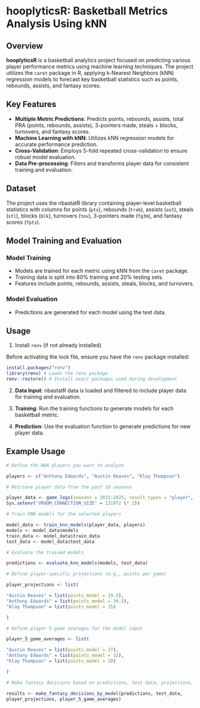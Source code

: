 # hooplyticsR: Basketball Metrics Analysis Using kNN

## Overview

**hooplyticsR** is a basketball analytics project focused on predicting various player performance metrics using machine learning techniques. The project utilizes the `caret` package in R, applying k-Nearest Neighbors (kNN) regression models to forecast key basketball statistics such as points, rebounds, assists, and fantasy scores.

## Key Features

-   **Multiple Metric Predictions**: Predicts points, rebounds, assists, total PRA (points, rebounds, assists), 3-pointers made, steals + blocks, turnovers, and fantasy scores.
-   **Machine Learning with kNN**: Utilizes kNN regression models for accurate performance prediction.
-   **Cross-Validation**: Employs 5-fold repeated cross-validation to ensure robust model evaluation.
-   **Data Pre-processing**: Filters and transforms player data for consistent training and evaluation.

## Dataset

The project uses the nbastatR library containing player-level basketball statistics with columns for points (`pts`), rebounds (`treb`), assists (`ast`), steals (`stl`), blocks (`blk`), turnovers (`tov`), 3-pointers made (`fg3m`), and fantasy scores (`fpts`).

## Model Training and Evaluation

### Model Training

-   Models are trained for each metric using kNN from the `caret` package.
-   Training data is split into 80% training and 20% testing sets.
-   Features include points, rebounds, assists, steals, blocks, and turnovers.

### Model Evaluation

-   Predictions are generated for each model using the test data.

## Usage

1.  Install `renv` (if not already installed)

Before activating the lock file, ensure you have the `renv` package installed:

``` r
install.packages("renv")
library(renv) # Loads the renv package
renv::restore() # Install exact packages used during development
```

2.  **Data Input**: nbastatR data is loaded and filtered to include player data for training and evaluation.

3.  **Training**: Run the training functions to generate models for each basketball metric.

4.  **Prediction**: Use the evaluation function to generate predictions for new player data.

## Example Usage

``` r
# Define the NBA players you want to analyze 

players <- c("Anthony Edwards", "Austin Reaves", "Klay Thompson")

# Retrieve player data from the past 10 seasons

player_data <- game_logs(seasons = 2015:2025, result_types = "player",
Sys.setenv("VROOM_CONNECTION_SIZE" = 131072 \* 2))

# Train KNN models for the selected players

model_data <- train_knn_models(player_data, players)
models <- model_data$models
train_data <- model_data$train_data
test_data <- model_data$test_data

# Evaluate the trained models

predictions <- evaluate_knn_models(models, test_data)

# Define player-specific projections (e.g., points per game)

player_projections <- list(

"Austin Reaves" = list(points_model = 19.5), 
"Anthony Edwards" = list(points_model = 30.5), 
"Klay Thompson" = list(points_model = 15)

)

# Define player 5-game averages for the model input

player_5_game_averages <- list(

"Austin Reaves" = list(points_model = 27), 
"Anthony Edwards" = list(points_model = 32),
"Klay Thompson" = list(points_model = 20)

)

# Make fantasy decisions based on predictions, test data, projections, and 5-game averages

results <- make_fantasy_decisions_by_model(predictions, test_data, 
player_projections, player_5_game_averages)
```
